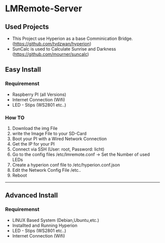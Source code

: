 # LMRemote-Server

## Used Projects

- This Project use Hyperion as a base Comminication Bridge. (https://github.com/tvdzwan/hyperion)
- SunCalc is used to Calculate Sunrise and Darkness (https://github.com/mourner/suncalc)

## Easy Install

### Requiremenst

- Raspberry PI (all Versions)
- Internet Connection (Wifi)
- LED - Stips (WS2801 etc..)

### How TO
1. Download the img File
2. write the Image File to your SD-Card
3. Boot your PI with a Wired Network Connection
4. Get the IP for your PI
5. Connect via SSH (User: root, Password: licht)
6. Go to the config files /etc/lmremote.conf -> Set the Number of used LEDs
7. Create a hyperion conf file to /etc/hyperion.conf.json
8. Edit the Network Config File /etc..
9. Reboot



---
## Advanced Install

### Requiremenst

- LINUX Based System (Debian,Ubuntu,etc.)
- Installted and Running Hyperion
- LED - Stips (WS2801 etc..)
- Internet Connection (Wifi)
